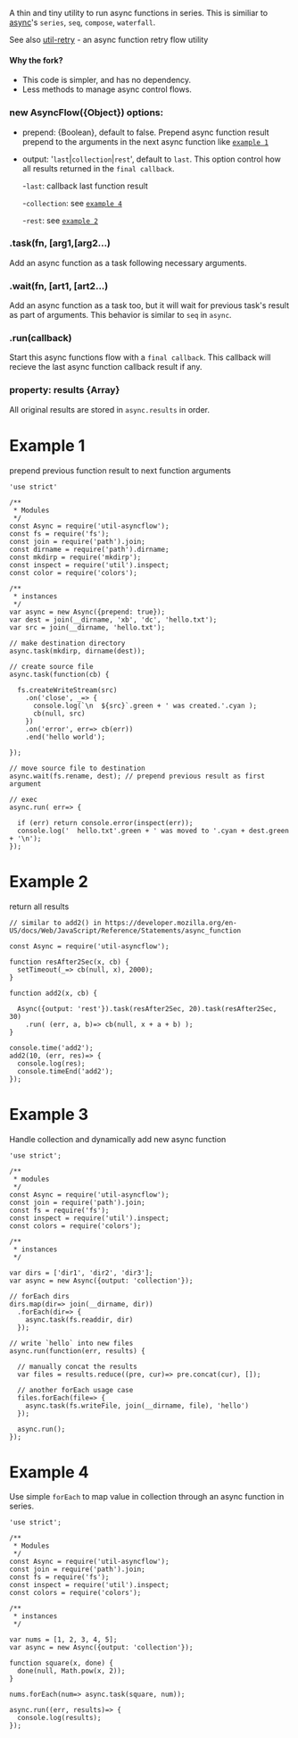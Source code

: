 A thin and tiny utility to run async functions in series. 
This is similiar to [async](http://caolan.github.io/async/)'s `series`, `seq`, `compose`, `waterfall`.

See also [util-retry](https://www.npmjs.com/package/util-retry) - an async function retry flow utility

#### Why the fork?
- This code is simpler, and has no dependency.
- Less methods to manage async control flows. 

### new AsyncFlow({Object}) options:

- prepend: {Boolean}, default to false. Prepend async function result prepend to the arguments in the next async function like [`example 1`](#example-1)

- output: '`last`|`collection`|`rest`', default to `last`. This option control how all results returned in the `final callback`. 

  -`last`: callback last function result
  
  -`collection`: see [`example 4`](#example-4)
  
  -`rest`: see [`example 2`](#example-2)


### .task(fn, [arg1,[arg2...)

Add an async function as a task following necessary arguments. 

### .wait(fn, [art1, [art2...) 

Add an async function as a task too, but it will wait for previous task's result as part of arguments. This behavior is similar to `seq` in `async`.

### .run(callback)

Start this async functions flow with a `final callback`. This callback will recieve the last async function callback result if any. 

### property: results {Array}

All original results are stored in `async.results` in order.


# Example 1

prepend previous function result to next function arguments

```
'use strict'

/**
 * Modules
 */
const Async = require('util-asyncflow');
const fs = require('fs');
const join = require('path').join;
const dirname = require('path').dirname;
const mkdirp = require('mkdirp');
const inspect = require('util').inspect;
const color = require('colors');

/**
 * instances
 */
var async = new Async({prepend: true});
var dest = join(__dirname, 'xb', 'dc', 'hello.txt');
var src = join(__dirname, 'hello.txt');

// make destination directory
async.task(mkdirp, dirname(dest));

// create source file
async.task(function(cb) {

  fs.createWriteStream(src)
    .on('close', _=> {
      console.log(`\n  ${src}`.green + ' was created.'.cyan );
      cb(null, src)
    })
    .on('error', err=> cb(err))
    .end('hello world');

});

// move source file to destination
async.wait(fs.rename, dest); // prepend previous result as first argument

// exec
async.run( err=> {

  if (err) return console.error(inspect(err));
  console.log('  hello.txt'.green + ' was moved to '.cyan + dest.green + '\n');
});
```

# Example 2

return all results

```
// similar to add2() in https://developer.mozilla.org/en-US/docs/Web/JavaScript/Reference/Statements/async_function

const Async = require('util-asyncflow');

function resAfter2Sec(x, cb) {
  setTimeout(_=> cb(null, x), 2000);
}

function add2(x, cb) {

  Async({output: 'rest'}).task(resAfter2Sec, 20).task(resAfter2Sec, 30)
    .run( (err, a, b)=> cb(null, x + a + b) );
}

console.time('add2');
add2(10, (err, res)=> {
  console.log(res);
  console.timeEnd('add2');
});
```


# Example 3


Handle collection and dynamically add new async function

```
'use strict';

/**
 * modules
 */
const Async = require('util-asyncflow');
const join = require('path').join;
const fs = require('fs');
const inspect = require('util').inspect;
const colors = require('colors');

/**
 * instances
 */

var dirs = ['dir1', 'dir2', 'dir3'];
var async = new Async({output: 'collection'});

// forEach dirs
dirs.map(dir=> join(__dirname, dir))
  .forEach(dir=> {
    async.task(fs.readdir, dir)
  });

// write `hello` into new files
async.run(function(err, results) {

  // manually concat the results
  var files = results.reduce((pre, cur)=> pre.concat(cur), []);

  // another forEach usage case
  files.forEach(file=> {
    async.task(fs.writeFile, join(__dirname, file), 'hello')
  });

  async.run();
});
```


# Example 4

Use simple `forEach` to map value in collection through an async function in series.

```
'use strict';

/**
 * Modules
 */
const Async = require('util-asyncflow');
const join = require('path').join;
const fs = require('fs');
const inspect = require('util').inspect;
const colors = require('colors');

/**
 * instances
 */

var nums = [1, 2, 3, 4, 5];
var async = new Async({output: 'collection'});

function square(x, done) {
  done(null, Math.pow(x, 2));
}

nums.forEach(num=> async.task(square, num));

async.run((err, results)=> {
  console.log(results);
});
```